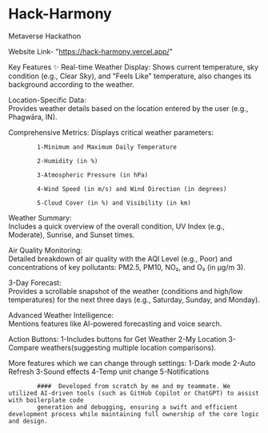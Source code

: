 # Hack-Harmony
Metaverse  Hackathon

Website Link- "https://hack-harmony.vercel.app/"

Key Features ✨
            Real-time Weather Display: Shows current temperature, sky condition (e.g., Clear Sky), and "Feels Like" temperature, also changes its background according to the weather.

Location-Specific Data:                 
            Provides weather details based on the location entered by the user (e.g., Phagwāra, IN).

Comprehensive Metrics: Displays critical weather parameters:

            1-Minimum and Maximum Daily Temperature

            2-Humidity (in %)

            3-Atmospheric Pressure (in hPa)

            4-Wind Speed (in m/s) and Wind Direction (in degrees)

            5-Cloud Cover (in %) and Visibility (in km)

Weather Summary:             
            Includes a quick overview of the overall condition, UV Index (e.g., Moderate), Sunrise, and Sunset times.

Air Quality Monitoring:     
            Detailed breakdown of air quality with the AQI Level (e.g., Poor) and concentrations of key pollutants: PM2.5, PM10, NO₂, and O₃ (in μg/m 
            3).

3-Day Forecast:     
            Provides a scrollable snapshot of the weather (conditions and high/low temperatures) for the next three days (e.g., Saturday,    Sunday, and Monday).

Advanced Weather Intelligence:      
            Mentions features like AI-powered forecasting and voice search.

Action Buttons: 
            1-Includes buttons for Get Weather 
            2-My Location 
            3-Compare weathers(suggesting multiple location comparisons).

More features which we can change through settings: 
            1-Dark mode 
            2-Auto Refresh
            3-Sound effects
            4-Temp unit change
            5-Notifications


            ####  Developed from scratch by me and my teammate. We utilized AI-driven tools (such as GitHub Copilot or ChatGPT) to assist with boilerplate code     
            generation and debugging, ensuring a swift and efficient development process while maintaining full ownership of the core logic and design.
